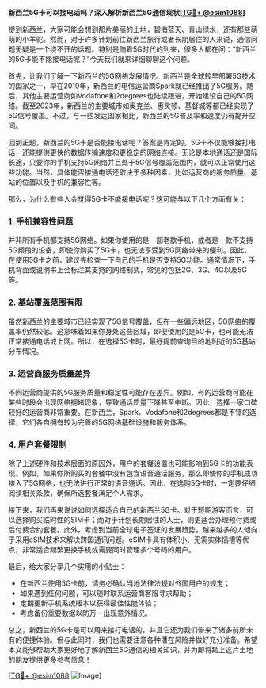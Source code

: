 **新西兰5G卡可以接电话吗？深入解析新西兰5G通信现状[[TG💪+ @esim1088](https://t.me/s/esim1088)]**

提到新西兰，大家可能会想到那片美丽的土地，碧海蓝天、青山绿水，还有那些萌萌的小羊驼。然而，对于许多计划前往新西兰旅行或者长期居住的人来说，通信问题无疑是一个绕不开的话题。特别是随着5G时代的到来，很多人都在问：“新西兰的5G卡能不能接电话呢？”今天我们就来详细聊聊这个问题。

首先，让我们了解一下新西兰的5G网络发展情况。新西兰是全球较早部署5G技术的国家之一，早在2019年，新西兰的电信运营商Spark就已经推出了5G服务。随后，其他主要运营商如Vodafone和2degrees也陆续跟进，开始建设自己的5G网络。截至2023年，新西兰的主要城市如奥克兰、惠灵顿、基督城等都已经实现了5G信号覆盖。不过，与一些发达国家相比，新西兰的5G普及率和速度仍有提升空间。

回到正题，新西兰的5G卡是否能接电话呢？答案是肯定的。5G卡不仅能够接打电话，还能提供更快的数据传输速度和更稳定的网络连接。无论是本地通话还是国际长途，只要你的手机支持5G网络并且处于5G信号覆盖范围内，就可以正常使用这些功能。当然，具体能否接通电话还取决于多种因素，比如运营商的服务质量、基站的位置以及手机的兼容性等。

那么，为什么有些人会觉得5G卡不能接电话呢？这可能与以下几个方面有关：

### 1. 手机兼容性问题

并非所有手机都支持5G网络。如果你使用的是一部老款手机，或者是一款不支持5G频段的设备，即使你购买了5G卡，也无法享受到5G网络带来的便利。因此，在使用5G卡之前，建议先检查一下自己的手机是否支持5G功能。通常情况下，手机背面或说明书上会标注其支持的网络制式，常见的包括2G、3G、4G以及5G等。

### 2. 基站覆盖范围有限

虽然新西兰的主要城市已经实现了5G信号覆盖，但在一些偏远地区，5G网络的覆盖率仍然较低。这意味着如果你身处这些区域，即便使用的是5G卡，也可能无法正常接通电话或上网。所以，在选择5G卡时，最好提前查询目的地附近的5G基站分布情况。

### 3. 运营商服务质量差异

不同运营商提供的5G服务质量和稳定性可能存在差异。例如，有的运营商可能在某些时段会出现网络拥堵现象，导致通话质量下降甚至中断。因此，选择一家口碑较好的运营商非常重要。在新西兰，Spark、Vodafone和2degrees都是不错的选择，它们各自拥有较为完善的5G网络基础设施和服务体系。

### 4. 用户套餐限制

除了上述硬件和技术层面的原因外，用户的套餐设置也可能影响到5G卡的功能表现。例如，如果你所购买的套餐中没有包含语音通话服务，那么即使你的手机成功接入了5G网络，也无法进行正常的语音通话。因此，在选购5G卡时，一定要仔细阅读相关条款，确保所选套餐满足个人需求。

接下来，我们再来说说如何选择适合自己的新西兰5G卡。对于短期游客而言，可以选择购买临时性的SIM卡；而对于计划长期居住的人士，则更适合办理预付费或后付费合约套餐。此外，考虑到当前全球电子签证的发展趋势，越来越多的人倾向于采用eSIM技术来解决跨国通讯问题。eSIM卡具有体积小、无需实体插槽等优点，非常适合频繁更换手机或需要同时管理多个号码的用户。

最后，给大家分享几个实用的小贴士：
- 在新西兰使用5G卡前，请务必确认当地法律法规对外国用户的规定；
- 如果遇到任何问题，可以随时联系运营商客服寻求帮助；
- 定期更新手机系统版本以获得最佳性能体验；
- 考虑备份重要数据以防万一出现意外情况。

总之，新西兰的5G卡是可以用来接打电话的，并且它还为我们带来了诸多前所未有的便捷体验。但与此同时，我们也需要注意各种潜在风险并做好充分准备。希望本文能够帮助大家更好地了解新西兰5G通信的相关知识，并为即将踏上这片土地的朋友提供更多参考信息！

[[TG💪+ @esim1088](https://t.me/s/esim1088) ![Image](https://i.postimg.cc/4NQfJmqS/Snipaste-2025-05-13-00-14-12.png)]